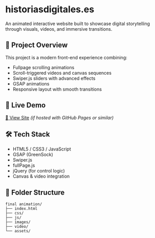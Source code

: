 # historiasdigitales.es

An animated interactive website built to showcase digital storytelling through visuals, videos, and immersive transitions.

## 🎯 Project Overview

This project is a modern front-end experience combining:

- Fullpage scrolling animations
- Scroll-triggered videos and canvas sequences
- Swiper.js sliders with advanced effects
- GSAP animations
- Responsive layout with smooth transitions

## 🚀 Live Demo

[🔗 View Site](https://sumitbordhe.github.io/historiasdigitales.es/) *(if hosted with GitHub Pages or similar)*

## 🛠️ Tech Stack

- HTML5 / CSS3 / JavaScript
- GSAP (GreenSock)
- Swiper.js
- fullPage.js
- jQuery (for control logic)
- Canvas & video integration

## 📁 Folder Structure

```plaintext
final animation/
├── index.html
├── css/
├── js/
├── images/
├── video/
└── assets/
